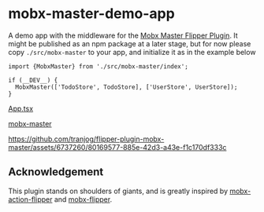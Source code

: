 # mobx-master-demo-app

A demo app with the middleware for the [Mobx Master Flipper Plugin](https://github.com/tranjog/flipper-plugin-mobx-master).
It might be published as an npm package at a later stage, but for now please copy `./src/mobx-master` to your app, and initialize it as in the example below

```
import {MobxMaster} from './src/mobx-master/index';

if (__DEV__) {
  MobxMaster(['TodoStore', TodoStore], ['UserStore', UserStore]);
}
```

[App.tsx](https://github.com/tranjog/mobx-master-demo-app/blob/main/App.tsx)

[mobx-master](https://github.com/tranjog/mobx-master-demo-app/blob/main/src/mobx-master/index.ts)

https://github.com/tranjog/flipper-plugin-mobx-master/assets/6737260/80169577-885e-42d3-a43e-f1c170df333c

## Acknowledgement

This plugin stands on shoulders of giants, and is greatly inspired by [mobx-action-flipper](https://github.com/chvanlennep/mobx-action-flipper) and [mobx-flipper](https://github.com/khorark/mobx-flipper).
